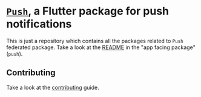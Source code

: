 # [`Push`](/push), a Flutter package for push notifications

This is just a repository which contains all the packages related to `Push` federated package. Take a look at the [README](push/README.md) in the "app facing package" (`push`).

## Contributing

Take a look at the [contributing](CONTRIBUTING.md) guide.
